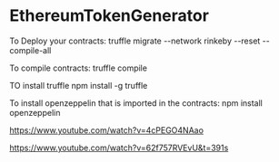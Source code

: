 # EthereumTokenGenerator
To Deploy your contracts:
truffle migrate --network rinkeby --reset --compile-all

To compile contracts:
truffle compile

TO install truffle
npm install -g truffle

To install openzeppelin that is imported in the contracts:
npm install openzeppelin 

https://www.youtube.com/watch?v=4cPEGO4NAao

https://www.youtube.com/watch?v=62f757RVEvU&t=391s
